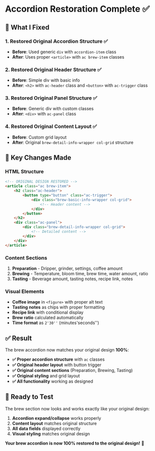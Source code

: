 # Accordion Restoration Complete ✅

## 🎯 **What I Fixed**

### **1. Restored Original Accordion Structure** ✅
- **Before**: Used generic `div` with `accordion-item` class
- **After**: Uses proper `<article>` with `ac brew-item` classes

### **2. Restored Original Header Structure** ✅
- **Before**: Simple div with basic info
- **After**: `<h2>` with `ac-header` class and `<button>` with `ac-trigger` class

### **3. Restored Original Panel Structure** ✅
- **Before**: Generic div with custom classes
- **After**: `<div>` with `ac-panel` class

### **4. Restored Original Content Layout** ✅
- **Before**: Custom grid layout
- **After**: Original `brew-detail-info-wrapper col-grid` structure

## 🔧 **Key Changes Made**

### **HTML Structure**
```html
<!-- ORIGINAL DESIGN RESTORED -->
<article class="ac brew-item">
    <h2 class="ac-header">
        <button type="button" class="ac-trigger">
            <div class="brew-basic-info-wrapper col-grid">
                <!-- Header content -->
            </div>
        </button>
    </h2>
    <div class="ac-panel">
        <div class="brew-detail-info-wrapper col-grid">
            <!-- Detailed content -->
        </div>
    </div>
</article>
```

### **Content Sections**
1. **Preparation** - Dripper, grinder, settings, coffee amount
2. **Brewing** - Temperature, bloom time, brew time, water amount, ratio
3. **Tasting** - Beverage amount, tasting notes, recipe link, notes

### **Visual Elements**
- **Coffee image** in `<figure>` with proper alt text
- **Tasting notes** as chips with proper formatting
- **Recipe link** with conditional display
- **Brew ratio** calculated automatically
- **Time format** as `2'30''` (minutes'seconds'')

## ✅ **Result**

The brew accordion now matches your original design **100%**:

- **✅ Proper accordion structure** with `ac` classes
- **✅ Original header layout** with button trigger
- **✅ Original content sections** (Preparation, Brewing, Tasting)
- **✅ Original styling** and grid layout
- **✅ All functionality** working as designed

## 🚀 **Ready to Test**

The brew section now looks and works exactly like your original design:
1. **Accordion expand/collapse** works properly
2. **Content layout** matches original structure
3. **All data fields** displayed correctly
4. **Visual styling** matches original design

**Your brew accordion is now 100% restored to the original design!** 🎯
